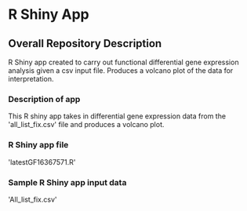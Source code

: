 # R Shiny App
## Overall Repository Description
R Shiny app created to carry out functional differential gene expression analysis given a csv input file. Produces a volcano plot of the data for interpretation. 

### Description of app
This R shiny app takes in differential gene expression data from the 'all_list_fix.csv' file and produces a volcano plot. 

### R Shiny app file
'latestGF16367571.R'

### Sample R Shiny app input data
'All_list_fix.csv'
